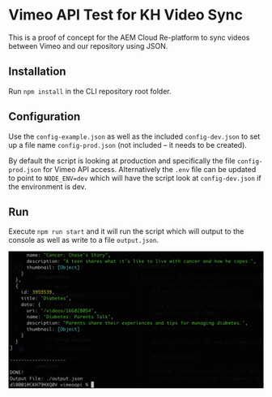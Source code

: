 # Vimeo API Test for KH Video Sync

This is a proof of concept for the AEM Cloud Re-platform to sync videos between Vimeo and our repository using JSON.

## Installation

Run `npm install` in the CLI repository root folder.

## Configuration

Use the `config-example.json` as well as the included `config-dev.json` to set up a file name `config-prod.json` (not included – it needs to be created).

By default the script is looking at production and specifically the file `config-prod.json` for Vimeo API access. Alternatively the `.env` file can be updated to point to `NODE_ENV=dev` which will have the script look at `config-dev.json` if the environment is dev.

## Run

Execute `npm run start` and it will run the script which will output to the console as well as write to a file `output.json`.

![Console output after running](screenshot.png)